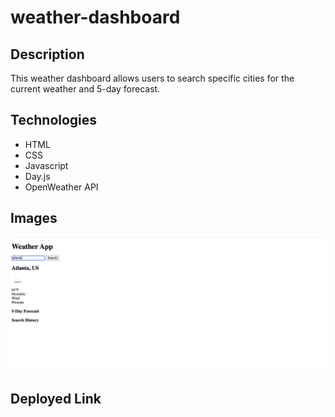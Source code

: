 # weather-dashboard

## Description

This weather dashboard allows users to search specific cities for the current weather and 5-day forecast.

## Technologies

* HTML
* CSS
* Javascript
* Day.js
* OpenWeather API

## Images

![img](Assets/images/Screen%20Shot%202023-04-30%20at%2012.25.30%20PM.png)

## Deployed Link
